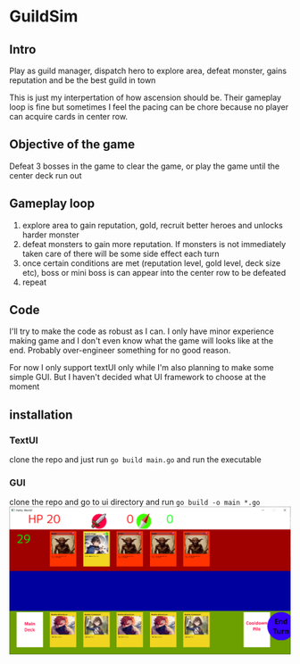 # GuildSim

## Intro

Play as guild manager, dispatch hero to explore area, defeat monster, gains reputation and be the best guild in town

This is just my interpertation of how ascension should be. Their gameplay loop is fine but sometimes I feel the pacing can be chore because no player can acquire cards in center row.

## Objective of the game

Defeat 3 bosses in the game to clear the game, or play the game until the center deck run out

## Gameplay loop

1. explore area to gain reputation, gold, recruit better heroes and unlocks harder monster
2. defeat monsters to gain more reputation. If monsters is not immediately taken care of there will be some side effect each turn
3. once certain conditions are met (reputation level, gold level, deck size etc), boss or mini boss is can appear into the center row to be defeated
4. repeat

## Code
I'll try to make the code as robust as I can. I only have minor experience making game and I don't even know what the game will looks like at the end. Probably over-engineer something for no good reason.

For now I only support textUI only while I'm also planning to make some simple GUI. But I haven't decided what UI framework to choose at the moment

## installation


### TextUI
clone the repo and just run `go build main.go` and run the executable

### GUI
clone the repo and go to ui directory and run `go build -o main *.go`
![](img/main_game.png)
